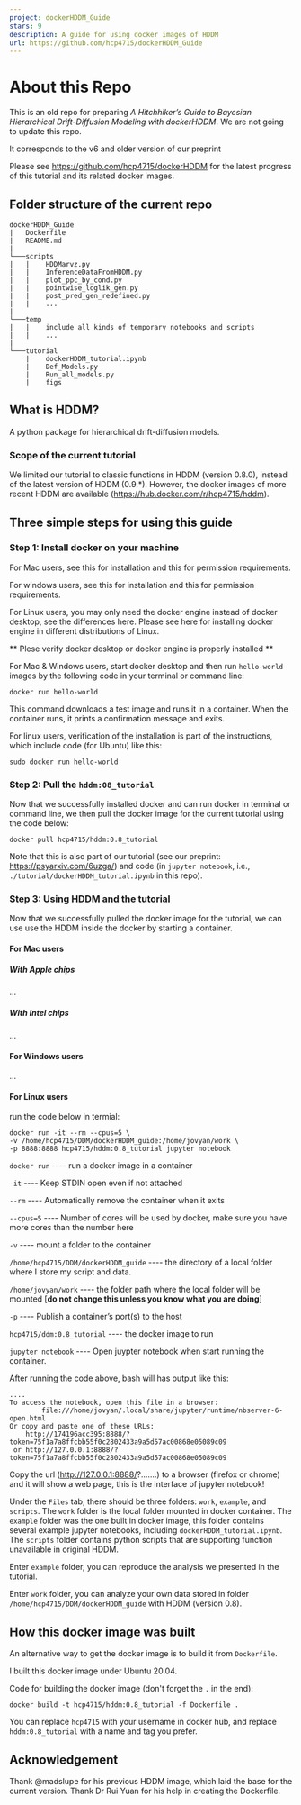 ```yaml
---
project: dockerHDDM_Guide
stars: 9
description: A guide for using docker images of HDDM
url: https://github.com/hcp4715/dockerHDDM_Guide
---
```


About this Repo
===============

This is an old repo for preparing _A Hitchhiker’s Guide to Bayesian Hierarchical Drift-Diffusion Modeling with dockerHDDM_. We are not going to update this repo.

It corresponds to the v6 and older version of our preprint

Please see https://github.com/hcp4715/dockerHDDM for the latest progress of this tutorial and its related docker images.

Folder structure of the current repo
------------------------------------

```
dockerHDDM_Guide
|   Dockerfile
|   README.md
|
└───scripts
|   |    HDDMarvz.py
|   |    InferenceDataFromHDDM.py
|   |    plot_ppc_by_cond.py
|   |    pointwise_loglik_gen.py
|   |    post_pred_gen_redefined.py
|   |    ...
|
└───temp
|   |    include all kinds of temporary notebooks and scripts
|   |    ...
|
└───tutorial
    |    dockerHDDM_tutorial.ipynb
    |    Def_Models.py
    |    Run_all_models.py
    |    figs
```

What is HDDM?
-------------

A python package for hierarchical drift-diffusion models.

### Scope of the current tutorial

We limited our tutorial to classic functions in HDDM (version 0.8.0), instead of the latest version of HDDM (0.9.\*). However, the docker images of more recent HDDM are available (https://hub.docker.com/r/hcp4715/hddm).

Three simple steps for using this guide
---------------------------------------

### Step 1: Install docker on your machine

For Mac users, see this for installation and this for permission requirements.

For windows users, see this for installation and this for permission requirements.

For Linux users, you may only need the docker engine instead of docker desktop, see the differences here. Please see here for installing docker engine in different distributions of Linux.

\*\* Plese verify docker desktop or docker engine is properly installed \*\*

For Mac & Windows users, start docker desktop and then run `hello-world` images by the following code in your terminal or command line:

`docker run hello-world`

This command downloads a test image and runs it in a container. When the container runs, it prints a confirmation message and exits.

For linux users, verification of the installation is part of the instructions, which include code (for Ubuntu) like this:

`sudo docker run hello-world`

### Step 2: Pull the `hddm:08_tutorial`

Now that we successfully installed docker and can run docker in terminal or command line, we then pull the docker image for the current tutorial using the code below:

```
docker pull hcp4715/hddm:0.8_tutorial
```

Note that this is also part of our tutorial (see our preprint: https://psyarxiv.com/6uzga/) and code (in `jupyter notebook`, i.e., `./tutorial/dockerHDDM_tutorial.ipynb` in this repo).

### Step 3: Using HDDM and the tutorial

Now that we successfully pulled the docker image for the tutorial, we can use use the HDDM inside the docker by starting a container.

#### For Mac users

##### With Apple chips

...

##### With Intel chips

...

#### For Windows users

...

#### For Linux users

run the code below in termial:

```
docker run -it --rm --cpus=5 \
-v /home/hcp4715/DDM/dockerHDDM_guide:/home/jovyan/work \
-p 8888:8888 hcp4715/hddm:0.8_tutorial jupyter notebook
```

`docker run` ---- run a docker image in a container

`-it` ---- Keep STDIN open even if not attached

`--rm` ---- Automatically remove the container when it exits

`--cpus=5` ---- Number of cores will be used by docker, make sure you have more cores than the number here

`-v` ---- mount a folder to the container

`/home/hcp4715/DDM/dockerHDDM_guide` ---- the directory of a local folder where I store my script and data.

`/home/jovyan/work` ---- the folder path where the local folder will be mounted \[**do not change this unless you know what you are doing**\]

`-p` ---- Publish a container’s port(s) to the host

`hcp4715/ddm:0.8_tutorial` ---- the docker image to run

`jupyter notebook` ---- Open juypter notebook when start running the container.

After running the code above, bash will has output like this:

```
....
To access the notebook, open this file in a browser:
        file:///home/jovyan/.local/share/jupyter/runtime/nbserver-6-open.html
Or copy and paste one of these URLs:
    http://174196acc395:8888/?token=75f1a7a8ffcbb55f0c2802433a9a5d57ac00868e05089c09
 or http://127.0.0.1:8888/?token=75f1a7a8ffcbb55f0c2802433a9a5d57ac00868e05089c09
```

Copy the url (http://127.0.0.1:8888/?.......) to a browser (firefox or chrome) and it will show a web page, this is the interface of jupyter notebook!

Under the `Files` tab, there should be three folders: `work`, `example`, and `scripts`. The `work` folder is the local folder mounted in docker container. The `example` folder was the one built in docker image, this folder contains several example jupyter notebooks, including `dockerHDDM_tutorial.ipynb`. The `scripts` folder contains python scripts that are supporting function unavailable in original HDDM.

Enter `example` folder, you can reproduce the analysis we presented in the tutorial.

Enter `work` folder, you can analyze your own data stored in folder `/home/hcp4715/DDM/dockerHDDM_guide` with HDDM (version 0.8).

How this docker image was built
-------------------------------

An alternative way to get the docker image is to build it from `Dockerfile`.

I built this docker image under Ubuntu 20.04.

Code for building the docker image (don't forget the `.` in the end):

```
docker build -t hcp4715/hddm:0.8_tutorial -f Dockerfile .
```

You can replace `hcp4715` with your username in docker hub, and replace `hddm:0.8_tutorial` with a name and tag you prefer.

Acknowledgement
---------------

Thank @madslupe for his previous HDDM image, which laid the base for the current version. Thank Dr Rui Yuan for his help in creating the Dockerfile.
